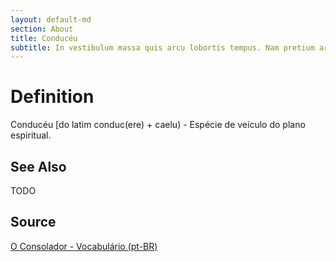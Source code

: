 ```yaml
---
layout: default-md
section: About
title: Conducéu
subtitle: In vestibulum massa quis arcu lobortis tempus. Nam pretium arcu in odio vulputate luctus.
---
```


# Definition
Conducéu [do latim conduc(ere) + caelu) - Espécie de veículo do plano espiritual.

## See Also
TODO

## Source
[O Consolador - Vocabulário (pt-BR)](http://www.oconsolador.com.br/linkfixo/vocabulario/principal.html)


